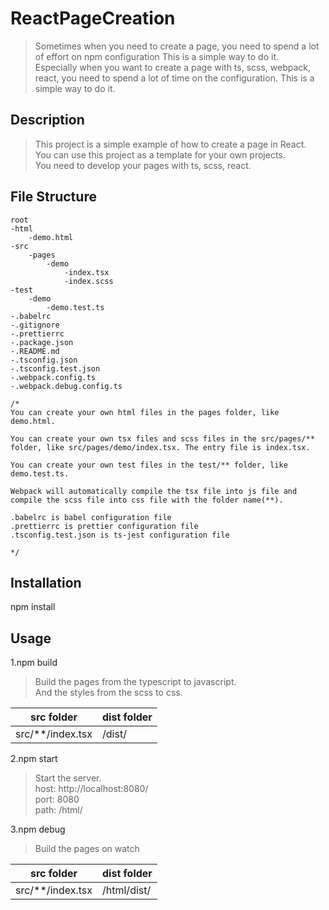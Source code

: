 # ReactPageCreation

> Sometimes when you need to create a page, you need to spend a lot of effort on npm configuration This is a simple way to do it.<br>
> Especially when you want to create a page with ts, scss, webpack, react, you need to spend a lot of time on the configuration. This is a simple way to do it.

## Description

> This project is a simple example of how to create a page in React.<br>
> You can use this project as a template for your own projects.<br>
> You need to develop your pages with ts, scss, react.

## File Structure

```
root
-html
    -demo.html
-src
    -pages
        -demo
            -index.tsx
            -index.scss
-test
    -demo
        -demo.test.ts
-.babelrc
-.gitignore
-.prettierrc
-.package.json
-.README.md
-.tsconfig.json
-.tsconfig.test.json
-.webpack.config.ts
-.webpack.debug.config.ts

/*
You can create your own html files in the pages folder, like demo.html.

You can create your own tsx files and scss files in the src/pages/** folder, like src/pages/demo/index.tsx. The entry file is index.tsx.

You can create your own test files in the test/** folder, like demo.test.ts.

Webpack will automatically compile the tsx file into js file and compile the scss file into css file with the folder name(**).

.babelrc is babel configuration file
.prettierrc is prettier configuration file
.tsconfig.test.json is ts-jest configuration file

*/
```

## Installation

npm install

## Usage

1.npm build

> Build the pages from the typescript to javascript.<br>
> And the styles from the scss to css.<br>

| src folder         | dist folder |
| ------------------ | ----------- |
| src/\*\*/index.tsx | /dist/      |

2.npm start

> Start the server.<br>
> host: http://localhost:8080/<br>
> port: 8080<br>
> path: /html/<br>

3.npm debug

> Build the pages on watch<br>

| src folder         | dist folder |
| ------------------ | ----------- |
| src/\*\*/index.tsx | /html/dist/ |
